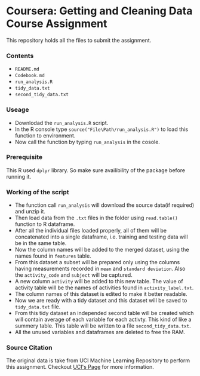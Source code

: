 # Coursera: Getting and Cleaning Data Course Assignment

This repository holds all the files to submit the assignment.

### Contents 
  - `README.md`
  - `Codebook.md`
  - `run_analysis.R`
  - `tidy_data.txt`
  - `second_tidy_data.txt`
  
  
  ### Useage
  - Downlodad the `run_analysis.R` script.
  - In the R console type `source("File\Path/run_analysis.R")` to load this function to environment.
  - Now call the function by typing `run_analysis` in the cosole.
  
  ### Prerequisite
  This R used `dplyr` library. So make sure availibility of the package before running it.
  
  ### Working of the script
  - The function call `run_analysis` will download the source data(if required) and unzip it.
  - Then load data from the `.txt` files in the folder using `read.table()` function to R dataframe.
  - After all the individual files loaded properly, all of them will be concatenated into a single dataframe, i.e. training and testing data will be in the same table.
  - Now the column names will be added to the merged dataset, using the names found in `features` table.
  - From this dataset a subset will be prepared only using the columns having measurements recorded in `mean` and `standard deviation`. Also the `activity_code` and `subject` will be captured.
  - A new column `activity` will be added to this new table. The value of activity table will be the names of activities found in `activity_label.txt`.
  - The column names of this dataset is edited to make it better readable.
  - Now we are ready with a tidy dataset and this dataset will be saved to `tidy_data.txt` file.
  - From this tidy dataset an independed second table will be created which will contain average of each variable for each activty. This kind of like a summery table. This table will be written to a file `second_tidy_data.txt`.
  - All the unused variables and dataframes are deleted to free the RAM.
  
  
  ### Source Citation
  The original data is take from UCI Machine Learning Repository to perform this assignment. Checkout [UCI's Page](http://archive.ics.uci.edu/ml/datasets/Human+Activity+Recognition+Using+Smartphones) for more information.
